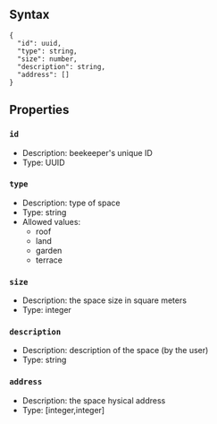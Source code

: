 ## Syntax


```
{
  "id": uuid,
  "type": string,
  "size": number,
  "description": string,
  "address": []
}
```

## Properties


### `id`

  - Description: beekeeper's unique ID
  - Type: UUID

### `type`

  - Description: type of space
  - Type: string
  - Allowed values:
    - roof
    - land
    - garden
    - terrace

### `size`

  - Description: the space size in square meters
  - Type: integer

### `description`

  - Description: description of the space (by the user)
  - Type: string

### `address`

  - Description: the space hysical address
  - Type: [integer,integer]

